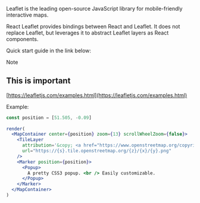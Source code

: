 Leaflet is the leading open-source JavaScript library for mobile-friendly interactive maps.

React Leaflet provides bindings between React and Leaflet. It does not replace Leaflet, but leverages it to abstract Leaflet layers as React components.

Quick start guide in the link below:

> [!NOTE]
> ## This is important
> 
> [https://leafletjs.com/examples.html](https://leafletjs.com/examples.html)

Example:

```jsx
const position = [51.505, -0.09]
        
render(
  <MapContainer center={position} zoom={13} scrollWheelZoom={false}>
    <TileLayer
      attribution='&copy; <a href="https://www.openstreetmap.org/copyright">OpenStreetMap</a> contributors'
      url="https://{s}.tile.openstreetmap.org/{z}/{x}/{y}.png"
    />
    <Marker position={position}>
      <Popup>
        A pretty CSS3 popup. <br /> Easily customizable.
      </Popup>
    </Marker>
  </MapContainer>
)
```